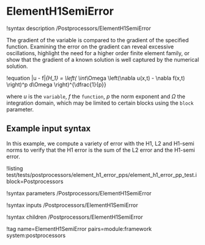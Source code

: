 # ElementH1SemiError

!syntax description /Postprocessors/ElementH1SemiError

The gradient of the variable is compared to the gradient of the specified function.
Examining the error on the gradient can reveal excessive oscillations, highlight
the need for a higher order finite element family, or show that the gradient
of a known solution is well captured by the numerical solution.

!equation
|u - f|_{H_1} = \left( \int_\Omega \left(\nabla u(x,t) - \nabla f(x,t) \right)^p d\Omega \right)^{\dfrac{1}{p}}

where $u$ is the `variable`, $f$ the `function`, $p$ the norm exponent and $\Omega$ the integration domain,
which may be limited to certain blocks using the `block` parameter.

## Example input syntax

In this example, we compute a variety of error with the H1, L2 and H1-semi norms to verify that the H1 error is the sum of the L2 error and the H1-semi error.

!listing test/tests/postprocessors/element_h1_error_pps/element_h1_error_pp_test.i block=Postprocessors

!syntax parameters /Postprocessors/ElementH1SemiError

!syntax inputs /Postprocessors/ElementH1SemiError

!syntax children /Postprocessors/ElementH1SemiError

!tag name=ElementH1SemiError pairs=module:framework system:postprocessors
